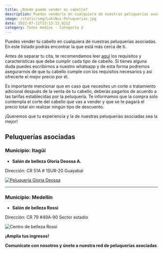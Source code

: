 ```yaml
---
title: ¿Dónde puedo vender mi cabello?
description: Puedes venderlo en cualquiera de nuestras peluquerías asociadas, aquí encontrarás la que está más cerca de ti.
image: /static/img/LukiNui-Peluquerias.jpg
date: 2022-07-11T15:13:13.021Z
category: Tonos medios - Categoría 2
---
```


Puedes vender tu cabello en cualquiera de nuestras peluquerías asociadas. En este listado podrás encontrar la que está más cerca de ti.

Antes de separar tu cita, te recomendamos leer [aquí](https://lukinui.com/blog/) los requisitos y características que debe cumplir cada tipo de cabello. Si tienes alguna duda puedes escribirnos a nuestro whatsapp y de esta forma podremos asegurarnos de que tu cabello cumple con los requisitos necesarios y así ofrecerte el mejor precio por él.

Es importante mencionar que en caso que necesites un corte o tratamiento adicional después de la venta de tu cabello, deberás pagarlos de acuerdo a las tarifas establecidas por la peluquería. Te informamos que la compra solo contempla el corte del cabello que vas a vender y que se te pagará el precio total sin realizar ningún tipo de descuento.

¡Queremos que tu experiencia y la de nuestras peluquerías asociadas sea la mejor!
## Peluquerías asociadas

### Municipio: Itagüí

- **Salón de belleza Gloria Deossa A.**

Dirección: CR 51A # 1SUR-20 Guayabal

[![Peluquería Gloria Deossa](/static/img/LukiNui-Gloria-Deossa-numero-nuevo.jpg)](https://instagram.com/gl_oria6167?igshid=YmMyMTA2M2Y=)

---------------

### Municipio: Medellín

- **Salón de belleza Rossi**

Dirección: CR 79 #49A-90 Sector estadio 

![Centro de belleza Rossi](/static/img/Lukinui-Rossi.jpg)

**¡Amplía tus ingresos!**

**Comunícate con nosotros y únete a nuestra red de peluquerías asociadas**